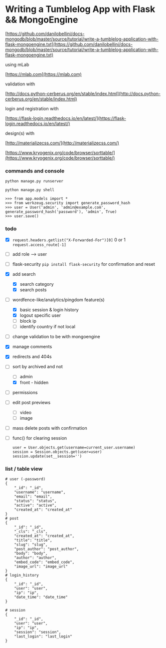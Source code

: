 # Writing a Tumblelog App with Flask && MongoEngine

[https://github.com/danilobellini/docs-mongodb/blob/master/source/tutorial/write-a-tumblelog-application-with-flask-mongoengine.txt](https://github.com/danilobellini/docs-mongodb/blob/master/source/tutorial/write-a-tumblelog-application-with-flask-mongoengine.txt)

using mLab 

[https://mlab.com](https://mlab.com)

validation with 

[http://docs.python-cerberus.org/en/stable/index.html](http://docs.python-cerberus.org/en/stable/index.html)

login and registration with

[https://flask-login.readthedocs.io/en/latest/](https://flask-login.readthedocs.io/en/latest/)

design(s) with

[http://materializecss.com/](http://materializecss.com/)

[https://www.kryogenix.org/code/browser/sorttable/](https://www.kryogenix.org/code/browser/sorttable/)


### commands and console
`python manage.py runserver`

`python manage.py shell`
```
>>> from app.models import *
>>> from werkzeug.security import generate_password_hash
>>> user = User('admin', 'admin@example.com', generate_password_hash('password'), 'admin', True)
>>> user.save()
```


### todo
- [x] `request.headers.getlist("X-Forwarded-For")[0]` 0 or 1 `request.access_route[-1]`
- [ ] add role --> user
- [ ] flask-security `pip install flask-security` for confirmation and reset
- [x] add search
  - [x] search category
  - [x] search posts
- [ ] wordfence-like/analytics/pingdom feature(s)
  - [x] basic session & login history
  - [x] logout specific user
  - [ ] block ip
  - [ ] identify country if not local
- [ ] change validation to be with mongoengine
- [x] manage comments
- [x] redirects and 404s
- [ ] sort by archived and not
  - [ ] admin
  - [x] front - hidden
- [ ] permissions
- [ ] edit post previews
  - [ ] video
  - [ ] image
- [ ] mass delete posts with confirmation
- [ ] func() for clearing session
  ```
  user = User.objects.get(username=current_user.username)
  session = Session.objects.get(user=user)
  session.update(set__session='')
  ```


### list / table view
```
# user (-password)
{
    "_id": "_id",
    "username": "username",
    "email": "email",
    "status": "status",
    "active": "active",
    "created_at": "created_at"
}
# post
{
    "_id": "_id",
    "_cls": "_cls",
    "created_at": "created_at",
    "title": "title",
    "slug": "slug",
    "post_author": "post_author",
    "body": "body",
    "author": "author",
    "embed_code": "embed_code",
    "image_url": "image_url"
}
# login_history
{
    "_id": "_id",
    "user": "user",
    "ip": "ip",
    "date_time": "date_time"
}

# session
{
    "_id": "_id",
    "user": "user",
    "ip": "ip",
    "session": "session",
    "last_login": "last_login"
}
```
